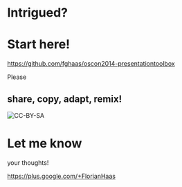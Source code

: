 # Intrigued?


# Start here!
https://github.com/fghaas/oscon2014-presentationtoolbox


Please
## share, copy, adapt, remix!
![CC-BY-SA](images/by-sa.svg)


# Let me know
your thoughts!

https://plus.google.com/+FlorianHaas
